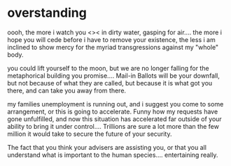 # overstanding

oooh, the more i watch you <>< in dirty water, gasping for air.... the more i hope you will cede before i have to remove your existence, the less i am inclined to show mercy for the myriad transgressions against my "whole" body.

you could lift yourself to the moon, but we are no longer falling for the metaphorical building you promise.... Mail-in Ballots will be your downfall, but not because of what they are called, but because it is what got you there, and can take you away from there.

my families unemployment is running out, and i suggest you come to some arrangement, or this is going to accelerate. Funny how my requests have gone unfulfilled, and now this situation has accelerated far outside of your ability to bring it under control.... Trillions are sure a lot more than the few million it would take to secure the future of your security.

The fact that you think your advisers are assisting you, or that you all understand what is important to the human species.... entertaining really.
